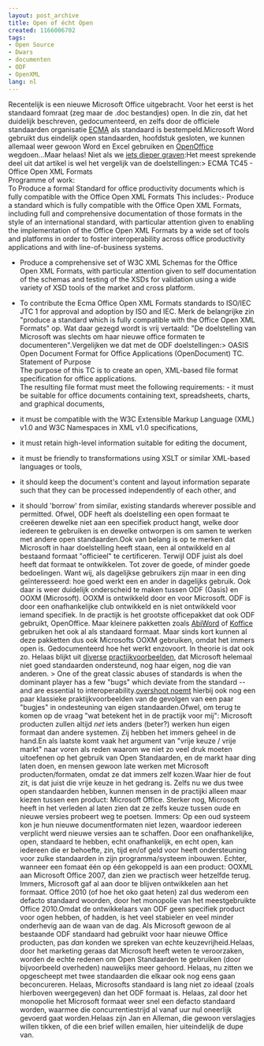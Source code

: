 ```yaml
---
layout: post_archive
title: Open of écht Open
created: 1166006702
tags:
- Open Source
- Dwars
- documenten
- ODF
- OpenXML
lang: nl
---
```

Recentelijk is een nieuwe Microsoft Office uitgebracht. Voor het eerst is het standaard fomraat (zeg maar de .doc bestandjes) open. In die zin, dat het duidelijk beschreven, gedocumenteerd, en zelfs door de officiele standaarden organisatie [ECMA](http://www.ecma-international.org/memento/index.html) als standaard is bestempeld.Microsoft Word gebruikt dus eindelijk open standaarden, hoofdstuk gesloten, we kunnen allemaal weer gewoon Word en Excel gebruiken en [OpenOffice](http://nl.openoffice.org/) wegdoen...Maar helaas! Niet als we [iets dieper graven](http://www.groklaw.net/article.php?story=20061212025314700):<!--break-->Het meest sprekende deel uit dat artikel is wel het vergelijk van de doelstellingen:>     ECMA TC45 - Office Open XML Formats<br />    Programme of work:<br />    To Produce a formal Standard for office productivity documents which is fully compatible with the Office Open XML Formats This includes:-   Produce a standard which is fully compatible with the Office Open XML Formats, including full and comprehensive documentation of those formats in the style of an international standard, with particular attention given to enabling the implementation of the Office Open XML Formats by a wide set of tools and platforms in order to foster interoperability across office productivity applications and with line-of-business systems.  


-  Produce a comprehensive set of W3C XML Schemas for the Office Open XML Formats, with particular attention given to self documentation of the schemas and testing of the XSDs for validation using a wide variety of XSD tools of the market and cross platform.  


-  To contribute the Ecma Office Open XML Formats standards to ISO/IEC JTC 1 for approval and adoption by ISO and IEC.
Merk de belangrijke zin "produce a standard which is fully compatible with the Office Open XML Formats" op. Wat daar gezegd wordt is vrij vertaald: "De doelstelling van Microsoft was slechts om haar nieuwe office formaten te documenteren".Vergelijken we dat met de ODF doelstellingen:>     OASIS Open Document Format for Office Applications (OpenDocument) TC. <br />Statement of Purpose<br />    The purpose of this TC is to create an open, XML-based file format specification for office applications.<br />    The resulting file format must meet the following requirements:  -  it must be suitable for office documents containing text, spreadsheets, charts, and graphical documents,  


-  it must be compatible with the W3C Extensible Markup Language (XML) v1.0 and W3C Namespaces in XML v1.0 specifications,  


-  it must retain high-level information suitable for editing the document,  


-  it must be friendly to transformations using XSLT or similar XML-based languages or tools,  


-  it should keep the document's content and layout information separate such that they can be processed independently of each other, and  


-  it should 'borrow' from similar, existing standards wherever possible and permitted.
Ofwel, ODF heeft als doelstelling een open formaat te creëeren dewelke niet aan een specifiek product hangt, welke door iedereen te gebruiken is en dewelke ontworpen is om samen te werken met andere open standaarden.Ook van belang is op te merken dat Microsoft in haar doelstelling heeft staan, een al ontwikkeld en al bestaand formaat "officieel" te certificeren. Terwijl ODF juist als doel heeft dat formaat te ontwikkelen. Tot zover de goede, of minder goede bedoelingen. Want wij, als dagelijkse gebruikers zijn maar in een ding geïnteresseerd: hoe goed werkt een en ander in dagelijks gebruik. Ook daar is weer duidelijk onderscheid te maken tussen ODF (Oasis) en OOXM (Microsoft). OOXM is ontwikkeld door en voor Microsoft. ODF is door een onafhankelijke club ontwikkeld en is niet ontwikkeld voor iemand specifiek. In de practijk is het grootste officepakket dat ook ODF gebruikt, OpenOffice. Maar kleinere pakketten zoals [AbiWord](http://www.abisource.com/) of [Koffice](http://www.koffice.org/) gebruiken het ook al als standaard formaat. Maar sinds kort kunnen al deze pakketten dus ook Microsofts OOXM gebruiken, omdat het immers open is. Gedocumenteerd hoe het werkt enzovoort. In theorie is dat ook zo. Helaas blijkt uit [diverse](http://news.com.com/2100-1032-5088642.html) [practijkvoorbeelden](http://www.networkworld.com/news/2000/0511kerberos.html), dat Microsoft helemaal niet goed standaarden ondersteund, nog haar eigen, nog die van anderen. > One of the great classic abuses of standards is when the dominant player has a few "bugs" which deviate from the standard -- and are essential to interoperability.[overshoot noemt](http://www.groklaw.net/comment.php?mode=display&sid=20061208135621706&title=You%20missed%20one%2C%20PJ&type=article&order=&hideanonymous=0&pid=0#c515185) hierbij ook nog een paar klassieke praktijkvoorbeelden van de gevolgen van een paar "bugjes" in ondesteuning van eigen standaarden.Ofwel, om terug te komen op de vraag "wat betekent het in de practijk voor mij": Microsoft producten zullen altijd _net_ iets anders (beter?) werken hun eigen formaat dan andere systemen. Zij hebben het immers geheel in de hand.En als laatste komt vaak het argument van "vrije keuze / vrije markt" naar voren als reden waarom we niet zo veel druk moeten uitoefenen op het gebruik van Open Standaarden, en de markt haar ding laten doen, en mensen gewoon late werken met Microsoft producten/formaten, omdat ze dat immers zelf kozen.Waar hier de fout zit, is dat juist die vrije keuze in het gedrang is. Zelfs nu we dus twee open standaarden hebben, kunnen mensen in de practijki alleen maar kiezen tussen een product: Microsoft Office. Sterker nog, Microsoft heeft in het verleden al laten zien dat ze zelfs keuze tussen oude en nieuwe versies probeert weg te poetsen. Immers: Op een oud systeem kon je hun nieuwe documentformaten niet lezen, waardoor iedereen verplicht werd nieuwe versies aan te schaffen. Door een onafhankelijke, open, standaard te hebben, echt onafhankelijk, en echt open, kan iedereen die er behoefte, zin, tijd en/of geld voor heeft ondersteuning voor zulke standaarden in zijn programma/systeem inbouwen. Echter, wanneer een fomaat één op één gekoppeld is aan een product: OOXML aan Microsoft Office 2007, dan zien we practisch weer hetzelfde terug. Immers, Microsoft gaf al aan door te blijven ontwikkelen aan het formaat. Office 2010 (of hoe het oko gaat heten) zal dus wederom een defacto standaard woorden, door het monopolie van het meestgebruikte Office 2010.Omdat de ontwikkelaars van ODF geen specifiek product voor ogen hebben, of hadden, is het veel stabieler en veel minder onderhevig aan de waan van de dag. Als Microsoft gewoon de al bestaande ODF standaard had gebruikt voor haar nieuwe Office producten, pas _dan_ konden we spreken van echte keuzevrijheid.Helaas, door het marketing geraas dat Microsoft heeft weten te veroorzaken, worden de echte redenen om Open Standaarden te gebruiken (door bijvoorbeeld overheden) nauwelijks meer gehoord. Helaas, nu zitten we opgescheept met twee standaarden die elkaar ook nog eens gaan beconcureren. Helaas, Microsofts standaard is lang niet zo ideaal (zoals hierboven weergegeven) dan het ODF formaat is. Helaas, zal door het monopolie het Microsoft formaat weer snel een defacto standaard worden, waarmee die concurrentiestrijd al vanaf uur nul oneerlijk gevoerd gaat worden.Helaas zijn Jan en Alleman, die gewoon verslagjes willen tikken, of die een brief willen emailen, hier uiteindelijk de dupe van. 
